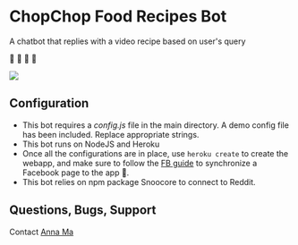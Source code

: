 # ChopChop Food Recipes Bot
A chatbot that replies with a video recipe based on user's query

🍕 🍌 🍙 🍱

![](https://media.giphy.com/media/l4FGzZecuUtocXcnm/giphy.gif)

## Configuration
- This bot requires a _config.js_ file in the main directory. A demo config file has been included. Replace appropriate strings.
- This bot runs on NodeJS and Heroku
- Once all the configurations are in place, use `heroku create` to create the webapp, and make sure to follow the [FB guide](https://developers.facebook.com/docs/messenger-platform) to synchronize a Facebook page to the app 🍟.
- This bot relies on npm package Snoocore to connect to Reddit. 

## Questions, Bugs, Support
Contact [Anna Ma](https://github.com/annuhma)

